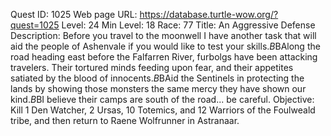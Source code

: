 Quest ID: 1025
Web page URL: https://database.turtle-wow.org/?quest=1025
Level: 24
Min Level: 18
Race: 77
Title: An Aggressive Defense
Description: Before you travel to the moonwell I have another task that will aid the people of Ashenvale if you would like to test your skills.$B$BAlong the road heading east before the Falfarren River, furbolgs have been attacking travelers. Their tortured minds feeding upon fear, and their appetites satiated by the blood of innocents.$B$BAid the Sentinels in protecting the lands by showing those monsters the same mercy they have shown our kind.$B$BI believe their camps are south of the road... be careful.
Objective: Kill 1 Den Watcher, 2 Ursas, 10 Totemics, and 12 Warriors of the Foulweald tribe, and then return to Raene Wolfrunner in Astranaar.
